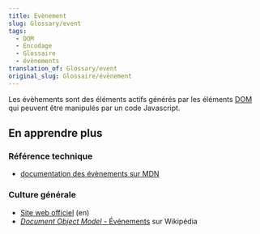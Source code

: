 ```yaml
---
title: Évènement
slug: Glossary/event
tags:
  - DOM
  - Encodage
  - Glossaire
  - évènements
translation_of: Glossary/event
original_slug: Glossaire/évènement
---
```

Les évèhements sont des éléments actifs générés par les éléments [DOM](/fr/docs/Glossaire/DOM) qui peuvent être manipulés par un code Javascript.

## En apprendre plus

### Référence technique

- [documentation des évènements sur MDN](/fr/docs/Web/API/Event)

### Culture générale

- [Site web officiel](https://www.w3.org/DOM/) (en)
- [<i lang="en">Document Object Model</i> - Événements](https://fr.wikipedia.org/wiki/Document_Object_Model#%C3%89v%C3%A9nements) sur Wikipédia

